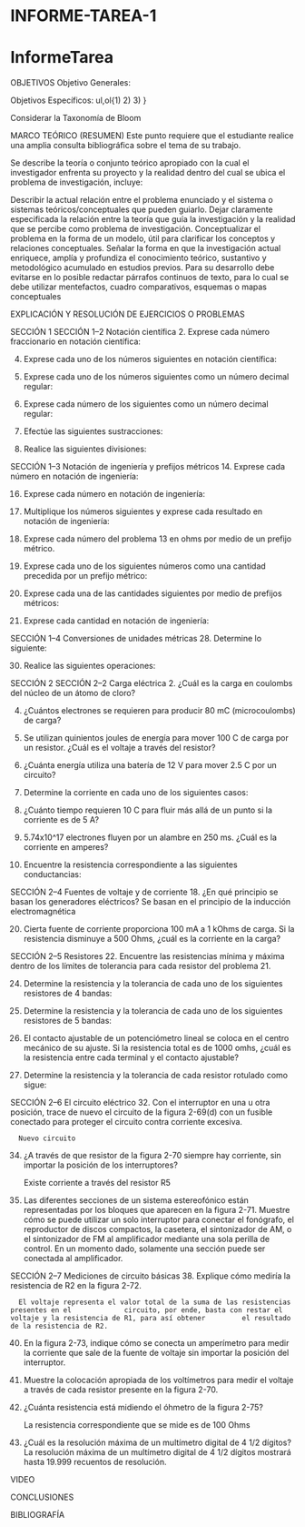 # INFORME-TAREA-1
# InformeTarea

OBJETIVOS
Objetivo Generales:

Objetivos Específicos:
ul,ol{1)
2)
3)
}


Considerar la Taxonomía de Bloom

MARCO TEÓRICO (RESUMEN)
Este punto requiere que el estudiante realice una amplia consulta bibliográfica sobre el tema de su trabajo.

Se describe la teoría o conjunto teórico apropiado con la cual el investigador enfrenta su proyecto y la realidad dentro del cual se ubica el problema de investigación, incluye:

Describir la actual relación entre el problema enunciado y el sistema o sistemas teóricos/conceptuales que pueden guiarlo.
Dejar claramente especificada la relación entre la teoría que guía la investigación y la realidad que se percibe como problema de investigación.
Conceptualizar el problema en la forma de un modelo, útil para clarificar los conceptos y relaciones conceptuales.
Señalar la forma en que la investigación actual enriquece, amplía y profundiza el conocimiento teórico, sustantivo y metodológico acumulado en estudios previos.
Para su desarrollo debe evitarse en lo posible redactar párrafos continuos de texto, para lo cual se debe utilizar mentefactos, cuadro comparativos, esquemas o mapas conceptuales

EXPLICACIÓN Y RESOLUCIÓN DE EJERCICIOS O PROBLEMAS

SECCIÓN 1
SECCIÓN 1–2 Notación científica
  2. Exprese cada número fraccionario en notación científica:
  
  4. Exprese cada uno de los números siguientes en notación científica:
  
  6. Exprese cada uno de los números siguientes como un número decimal regular:
  
  8. Exprese cada número de los siguientes como un número decimal regular:
  
  10. Efectúe las siguientes sustracciones:
  
  12. Realice las siguientes divisiones:


SECCIÓN 1–3 Notación de ingeniería y prefijos métricos
  14. Exprese cada número en notación de ingeniería:
  
  16. Exprese cada número en notación de ingeniería:
  
  18. Multiplique los números siguientes y exprese cada resultado en notación de ingeniería:
  
  20. Exprese cada número del problema 13 en ohms por medio de un prefijo métrico.
  
  22. Exprese cada uno de los siguientes números como una cantidad precedida por un prefijo           métrico:
  
  24. Exprese cada una de las cantidades siguientes por medio de prefijos métricos:
  
  26. Exprese cada cantidad en notación de ingeniería:


SECCIÓN 1–4 Conversiones de unidades métricas
  28. Determine lo siguiente:
  
  30. Realice las siguientes operaciones:


SECCIÓN 2
SECCIÓN 2–2 Carga eléctrica
  2. ¿Cuál es la carga en coulombs del núcleo de un átomo de cloro?

  4. ¿Cuántos electrones se requieren para producir 80 mC (microcoulombs) de carga?

  6. Se utilizan quinientos joules de energía para mover 100 C de carga por un resistor. ¿Cuál        es el voltaje a través del resistor?

  8. ¿Cuánta energía utiliza una batería de 12 V para mover 2.5 C por un circuito?

  10. Determine la corriente en cada uno de los siguientes casos:
  
  12. ¿Cuánto tiempo requieren 10 C para fluir más allá de un punto si la corriente es de 5 A?

  14. 5.74x10^17 electrones fluyen por un alambre en 250 ms. ¿Cuál es la corriente en amperes?

  16. Encuentre la resistencia correspondiente a las siguientes conductancias:


SECCIÓN 2–4 Fuentes de voltaje y de corriente
  18. ¿En qué principio se basan los generadores eléctricos?
      Se basan en el principio de la inducción electromagnética

  20. Cierta fuente de corriente proporciona 100 mA a 1 kOhms de carga. Si la resistencia             disminuye a 500 Ohms, ¿cuál es la corriente en la carga?
 
SECCIÓN 2–5 Resistores
  22. Encuentre las resistencias mínima y máxima dentro de los límites de tolerancia para cada          resistor del problema 21.
  
  24. Determine la resistencia y la tolerancia de cada uno de los siguientes resistores de 4           bandas:

  26. Determine la resistencia y la tolerancia de cada uno de los siguientes resistores de 5           bandas:

  28. El contacto ajustable de un potenciómetro lineal se coloca en el centro mecánico de su           ajuste. Si la resistencia total es de 1000 omhs, ¿cuál es la resistencia entre cada             terminal y el contacto ajustable?
    
  30. Determine la resistencia y la tolerancia de cada resistor rotulado como sigue:

SECCIÓN 2–6 El circuito eléctrico
  32. Con el interruptor en una u otra posición, trace de nuevo el circuito de la figura 2-69(d)       con un fusible conectado para proteger el circuito contra corriente excesiva.
 
      
      
      Nuevo circuito
 

  34. ¿A través de que resistor de la figura 2-70 siempre hay corriente, sin importar la                posición de los interruptores?

 
      Existe corriente a través del resistor R5 

  36. Las diferentes secciones de un sistema estereofónico están representadas por los bloques         que aparecen en la figura 2-71. Muestre cómo se puede utilizar un solo interruptor para         conectar el fonógrafo, el reproductor de discos compactos, la casetera, el sintonizador de       AM, o el sintonizador de FM al amplificador mediante una sola perilla de control. En un         momento dado, solamente una sección puede ser conectada al amplificador.
 
 
SECCIÓN 2–7 Mediciones de circuito básicas
  38. Explique cómo mediría la resistencia de R2 en la figura 2-72.
 
      El voltaje representa el valor total de la suma de las resistencias presentes en el             circuito, por ende, basta con restar el voltaje y la resistencia de R1, para así obtener         el resultado de la resistencia de R2.

  40. En la figura 2-73, indique cómo se conecta un amperímetro para medir la corriente que sale       de la fuente de voltaje sin importar la posición del interruptor.
 
 
  42. Muestre la colocación apropiada de los voltímetros para medir el voltaje a través de cada        resistor presente en la figura 2-70.
 
  44. ¿Cuánta resistencia está midiendo el óhmetro de la figura 2-75?
 
      
      La resistencia correspondiente que se mide es de 100 Ohms

  46. ¿Cuál es la resolución máxima de un multímetro digital de 4 1/2 dígitos?
      La resolución máxima de un multímetro digital de 4 1/2 dígitos mostrará hasta 19.999             recuentos de resolución.


VIDEO


CONCLUSIONES


BIBLIOGRAFÍA
